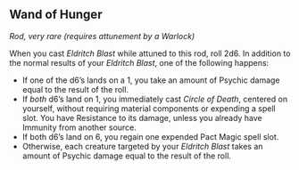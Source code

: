 ## Wand of Hunger

_Rod, very rare (requires attunement by a Warlock)_

When you cast _Eldritch Blast_ while attuned to this rod, roll 2d6. In addition to the normal results of your _Eldritch Blast_, one of the following happens:
- If one of the d6’s lands on a 1, you take an amount of Psychic damage equal to the result of the roll.
- If _both_ d6’s land on 1, you immediately cast _Circle of Death_, centered on yourself, without requiring material components or expending a spell slot. You have Resistance to its damage, unless you already have Immunity from another source.
- If both d6’s land on 6, you regain one expended Pact Magic spell slot.
- Otherwise, each creature targeted by your _Eldritch Blast_ takes an amount of Psychic damage equal to the result of the roll.

